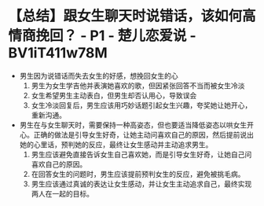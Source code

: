 # 【总结】跟女生聊天时说错话，该如何高情商挽回？ - P1 - 楚儿恋爱说 - BV1iT411w78M

-   男生因为说错话而失去女生的好感，想挽回女生的心
    1.  男生为女生学吉他并表演她喜欢的歌，但因紧张回答不当而被女生冷淡
    2.  女生希望男生主动表白，但男生却否认用心，导致误会
    3.  女生冷淡回复后，男生应该用巧妙话题引起女生兴趣，夸奖她让她开心，重新沟通。
-   男生在与女生聊天时，需要保持一种高姿态，但也要适当降低姿态以哄女生开心。正确的做法是引导女生好奇，让她主动问喜欢自己的原因，然后提前说出她的心里话，预判她的反应，最终让女生感动并主动追求男生。
    1.  男生应该避免直接告诉女生自己喜欢她，而是引导女生好奇，让她自己问喜欢自己的原因。
    2.  在回答女生的问题时，男生应该提前预判女生的反应，避免被挑毛病。
    3.  男生应该通过真诚的表达让女生感动，并让女生主动追求自己，最终实现两人在一起的目标。
